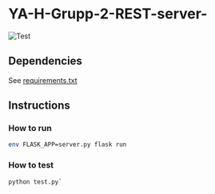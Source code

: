 # YA-H-Grupp-2-REST-server-

![Test](https://github.com/danieelsa/YA-H-Grupp-2-REST-server-/workflows/Python%20application/badge.svg)

## Dependencies

See [requirements.txt](requirements.txt)

## Instructions

### How to run

```bash
env FLASK_APP=server.py flask run
```

### How to test

```bash
python test.py`
```
